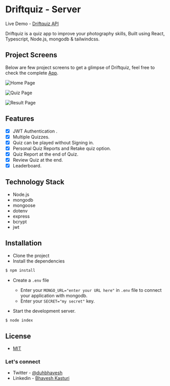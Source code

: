 # Driftquiz - Server

Live Demo - [Driftquiz API](https://driftquiz-server.herokuapp.com/)

Driftquiz is a quiz app to improve your photography skills, Built using React, Typescript, Node.js, mongodb & tailwindcss.

## Project Screens

Below are few project screens to get a glimpse of Driftquiz, feel free to check the complete [App](https://driftquiz.netlify.app).

![Home Page](https://res.cloudinary.com/duhbhavesh/image/upload/v1626447569/readme%20images/driftquiz/1_mlj45x.jpg)

![Quiz Page](https://res.cloudinary.com/duhbhavesh/image/upload/v1626447569/readme%20images/driftquiz/2_u37vfz.jpg)

![Result Page](https://res.cloudinary.com/duhbhavesh/image/upload/v1626447569/readme%20images/driftquiz/3_evyu8k.jpg)

## Features

-  [x] JWT Authentication .
-  [x] Multiple Quizzes.
-  [x] Quiz can be played without Signing in.
-  [x] Personal Quiz Reports and Retake quiz option.
-  [x] Quiz Report at the end of Quiz.
-  [x] Review Quiz at the end.
-  [x] Leaderboard.

## Technology Stack

-  Node.js
-  mongodb
-  mongoose
-  dotenv
-  express
-  bcrypt
-  jwt

## Installation

-  Clone the project
-  Install the dependencies

```javascript
$ npm install
```

-  Create a `.env` file

   -  Enter your `MONGO_URL="enter your URL here"` in `.env` file to connect your application with mongodb.
   -  Enter your `SECRET="my secret"` key.

-  Start the development server.

```javascript
$ node index
```

## License

-  [MIT](https://github.com/duhbhavesh/driftquiz/blob/development-client/client/LICENSE)

### Let's connect

-  Twitter - [@duhbhavesh](https://twitter.com/duhbhavesh)
-  Linkedin - [Bhavesh Kasturi](https://www.linkedin.com/in/bhavesh-kasturi/)

